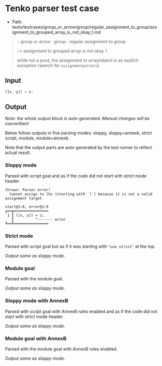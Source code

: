 # Tenko parser test case

- Path: tests/testcases/group_or_arrow/group/regular_assignment_to_group/assignment_to_grouped_array_is_not_okay_1.md

> :: group or arrow : group : regular assignment to group
>
> ::> assignment to grouped array is not okay 1
>
> while not a prod, the assignment to array/object is an explicit exception (search for `assignmentpattern`)

## Input

`````js
([x, y]) = z;
`````

## Output

_Note: the whole output block is auto-generated. Manual changes will be overwritten!_

Below follow outputs in five parsing modes: sloppy, sloppy+annexb, strict script, module, module+annexb.

Note that the output parts are auto-generated by the test runner to reflect actual result.

### Sloppy mode

Parsed with script goal and as if the code did not start with strict mode header.

`````
throws: Parser error!
  Cannot assign to lhs (starting with `(`) because it is not a valid assignment target

start@1:0, error@1:9
╔══╦════════════════
 1 ║ ([x, y]) = z;
   ║          ^------- error
╚══╩════════════════

`````

### Strict mode

Parsed with script goal but as if it was starting with `"use strict"` at the top.

_Output same as sloppy mode._

### Module goal

Parsed with the module goal.

_Output same as sloppy mode._

### Sloppy mode with AnnexB

Parsed with script goal with AnnexB rules enabled and as if the code did not start with strict mode header.

_Output same as sloppy mode._

### Module goal with AnnexB

Parsed with the module goal with AnnexB rules enabled.

_Output same as sloppy mode._
